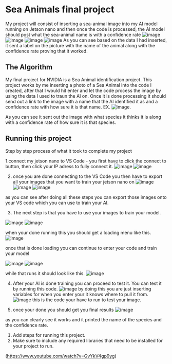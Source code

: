 # Sea Animals final project 
My project will consist of inserting a sea-animal image into my AI model running on Jetson nano and then once the code is processed, the AI model should post what the sea-animal name is with a confidence rate
![image](https://github.com/user-attachments/assets/9a631132-4220-455d-9a0a-ff746ef9e71d)
![image](https://github.com/user-attachments/assets/41af05d6-ce60-46d2-85dd-08be64105474)
![image](https://github.com/user-attachments/assets/21667dd6-33ae-40cc-b1e1-abae4cba7c39)
![image](https://github.com/user-attachments/assets/55119db5-6796-45db-afa2-bde3f566b096)
As you can see based on the data I had inserted, it sent a label on the picture with the name of the animal along with the confidence rate proving that it worked. 

## The Algorithm
My final project for NVIDIA is a Sea Animal identification project. This project works by me inserting a photo of a Sea Animal into the code I created, after that I would hit enter and let the code process the image by using the data I used to traun the AI on. Once it is done processing it should send out a link to the image with a name that the AI identified it as and a confidence rate with how sure it is that name. 
EX. 
![image](https://github.com/user-attachments/assets/d0cfead3-6c4d-45bb-9a50-3ca56bd33ac4).

As you can see it sent out the image with what species it thinks it is along with a confidence rate of how sure it is that species.


## Running this project
Step by step process of what it took to complete my project 

1.connect my jetson nano to VS Code - you first have to click the connect to button, then click your IP adress to fully connect it. 
![image](https://github.com/user-attachments/assets/49584d6a-b8da-4aac-b1b6-8fa2d40c9c0d)
![image](https://github.com/user-attachments/assets/9ded2f2e-e958-4cbf-89bf-7fda7ffa80e6)

2. once you are done connecting to the VS Code you then have to export all your images that you want to train your jetson nano on
![image](https://github.com/user-attachments/assets/e35365d6-8f67-40a6-ae08-38b159cbb060)
![image](https://github.com/user-attachments/assets/e28b49ac-a7fe-4631-a6f0-1dab582ff7f1)
![image](https://github.com/user-attachments/assets/4d5f6a1e-ed53-4a0a-9863-4f8ad06149b7)

as you can see after doing all these steps you can export those images onto your VS code which you can use to train your AI. 

3. The next step is that you have to use your images to train your model.

![image](https://github.com/user-attachments/assets/0b8b46f0-1cb4-430e-8401-bebf5936f3ee)
![image](https://github.com/user-attachments/assets/20f279c4-538b-4122-907b-765988fed2c2)

when your done running this you should get a loading menu like this.
![image](https://github.com/user-attachments/assets/882ed314-c298-43d0-9e83-305705e12376)

once that is done loading you can continue to enter your code and train your model

![image](https://github.com/user-attachments/assets/c593f0b9-b2a9-4ff7-949e-6da6e355ea6b)
![image](https://github.com/user-attachments/assets/327f8453-238b-4e01-bdcb-4aeeff846717)

while that runs it should look like this.
![image](https://github.com/user-attachments/assets/df2bd57a-7537-4f36-9b07-9f3cd4de0298)

4. After your AI is done training you can proceed to test it. You can test it by running this code.
![image](https://github.com/user-attachments/assets/6ac5fee1-0ddb-4cd1-9366-a03feccff88a)
by doing this you are just inserting variables for when you enter your it knows where to pull it from.
![image](https://github.com/user-attachments/assets/2f5f572c-1966-40b3-9303-7a74fd649361)
this is the code your have to run to test your image.

5. once your done you should get you final results
![image](https://github.com/user-attachments/assets/56d19acd-6b73-43c0-9dbc-66790aa8af69)

as you can clearly see it works and it printed the name of the species and the confidence rate. 
















1. Add steps for running this project.
2. Make sure to include any required libraries that need to be installed for your project to run.

(https://www.youtube.com/watch?v=GvYkV4gp9yg)
